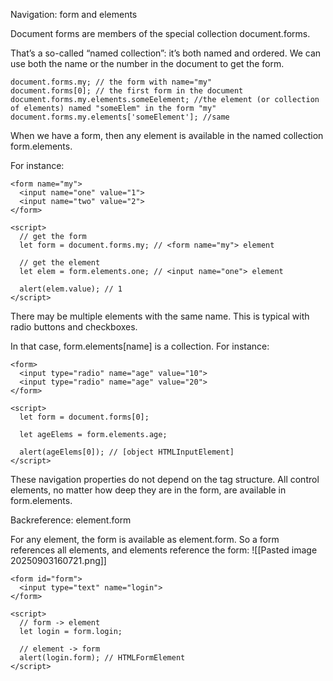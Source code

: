 Navigation: form and elements

Document forms are members of the special collection document.forms.
 
That’s a so-called “named collection”: it’s both named and ordered. We can use both the name or the number in the document to get the form.
 
```
document.forms.my; // the form with name="my"
document.forms[0]; // the first form in the document
document.forms.my.elements.someEelement; //the element (or collection of elements) named "someElem" in the form "my"
document.forms.my.elements['someElement']; //same
```

When we have a form, then any element is available in the named collection form.elements.
 
For instance:
 
```
<form name="my">
  <input name="one" value="1">
  <input name="two" value="2">
</form>

<script>
  // get the form
  let form = document.forms.my; // <form name="my"> element
 
  // get the element
  let elem = form.elements.one; // <input name="one"> element
 
  alert(elem.value); // 1
</script>
```


There may be multiple elements with the same name. This is typical with radio buttons and checkboxes.
 
In that case, form.elements[name] is a collection. For instance:
 
```
<form>
  <input type="radio" name="age" value="10">
  <input type="radio" name="age" value="20">
</form>
 
<script>
  let form = document.forms[0];
 
  let ageElems = form.elements.age;
 
  alert(ageElems[0]); // [object HTMLInputElement]
</script>
```


These navigation properties do not depend on the tag structure. All control elements, no matter how deep they are in the form, are available in form.elements.


Backreference: element.form

For any element, the form is available as element.form. So a form references all elements, and elements reference the form:
![[Pasted image 20250903160721.png]]
```
<form id="form">
  <input type="text" name="login">
</form>
 
<script>
  // form -> element
  let login = form.login;
 
  // element -> form
  alert(login.form); // HTMLFormElement
</script>
```